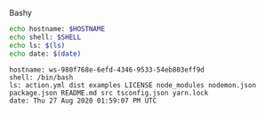 
Bashy

``` bash
echo hostname: $HOSTNAME
echo shell: $SHELL
echo ls: $(ls)
echo date: $(date)
```

``` markdown-code-runner output
hostname: ws-980f768e-6efd-4346-9533-54eb803eff9d
shell: /bin/bash
ls: action.yml dist examples LICENSE node_modules nodemon.json package.json README.md src tsconfig.json yarn.lock
date: Thu 27 Aug 2020 01:59:07 PM UTC
```
